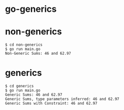 # go-generics
# non-generics
```
$ cd non-generics
$ go run main.go
Non-Generic Sums: 46 and 62.97
```
# generics
```
$ cd generics
$ go run main.go
Generic Sums: 46 and 62.97
Generic Sums, type parameters inferred: 46 and 62.97
Generic Sums with Constraint: 46 and 62.97
```